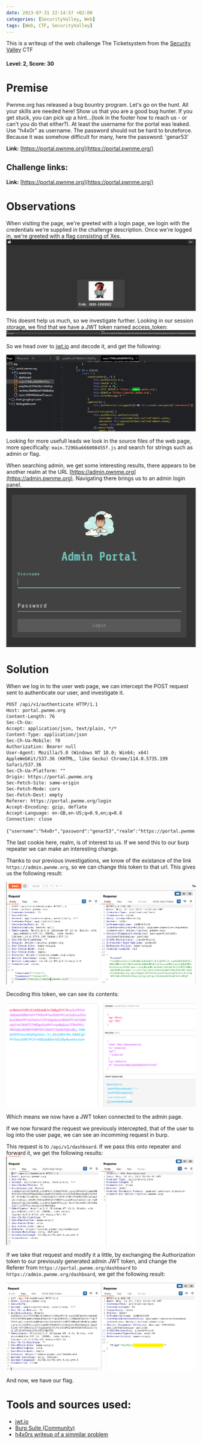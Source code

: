 ```yaml
---
date: 2023-07-31 22:14:57 +02:00
categories: [SecurityValley, Web]
tags: [Web, CTF, SecurityValley]
---
```

This is a writeup of the web challenge The Ticketsystem from the [Security Valley](https://ctf.securityvalley.org) CTF
#### Level: 2, Score: 30
# Premise
Pwnme.org has released a bug bountry program. Let's go on the hunt. All your skills are needed here! Show us that you are a good bug hunter. If you get stuck, you can pick up a hint...(look in the footer how to reach us - or can't you do that either?). At least the username for the portal was leaked. Use "h4x0r" as username. The password should not be hard to bruteforce. Because it was somehow difficult for many, here the password: 'genar53'

**Link:** [https://portal.pwnme.org](https://portal.pwnme.org/)
## Challenge links:

**Link:** [https://portal.pwnme.org](https://portal.pwnme.org/)

# Observations
When visiting the page, we're greeted with a login page, we login with the credentials we're supplied in the challenge description.
Once we're logged in, we're greeted with a flag consisting of Xes.
![page after login](/assets/images/SecVal/bugbount.png)

This doesnt help us much, so we investigate further.
Looking in our session storage, we find that we have a JWT token named access_token:
![JWT token](/assets/images/SecVal/bugbount_access_token.png)

So we head over to [jwt.io](https://jwt.io/) and decode it, and get the following:

![decoded JWT token](/assets/images/SecVal/bugbount_admin_page_in_code.png)

Looking for more usefull leads we look in the source files of the web page, more specifically: `main.7296ba666008455f.js` and search for strings such as admin or flag.

When searching admin, we get some interesting results, there appears to be  another realm at the URL [https://admin.pwnme.org](https://admin.pwnme.org).
Navigating there brings us to an admin login panel.
![admin login panel](/assets/images/SecVal/bugbount_admin_login_pannel.png)

# Solution
When we log in to the user web page, we can intercept the POST request sent to authenticate our user, and investigate it.
```
POST /api/v1/authenticate HTTP/1.1
Host: portal.pwnme.org
Content-Length: 76
Sec-Ch-Ua: 
Accept: application/json, text/plain, */*
Content-Type: application/json
Sec-Ch-Ua-Mobile: ?0
Authorization: Bearer null
User-Agent: Mozilla/5.0 (Windows NT 10.0; Win64; x64) AppleWebKit/537.36 (KHTML, like Gecko) Chrome/114.0.5735.199 Safari/537.36
Sec-Ch-Ua-Platform: ""
Origin: https://portal.pwnme.org
Sec-Fetch-Site: same-origin
Sec-Fetch-Mode: cors
Sec-Fetch-Dest: empty
Referer: https://portal.pwnme.org/login
Accept-Encoding: gzip, deflate
Accept-Language: en-GB,en-US;q=0.9,en;q=0.8
Connection: close

{"username":"h4x0r","password":"genar53","realm":"https://portal.pwnme.org"}
```

The last cookie here, realm, is of interest to us. If we send this to our burp repeater we can make an interesting change.

Thanks to our previous investigations, we know of the existance of the link `https://admin.pwnme.org`, so we can change this token to that url. This gives us the following result: 

![admin post request](/assets/images/SecVal/bugbount_admin_POST.png)

Decoding this token, we can see its contents:

![admin login panel](/assets/images/SecVal/bugbount_admin_JWT.png)

Which means we now have a JWT token connected to the admin page.

If we now forward the request we previously intercepted, that of the user to log into the user page, we can see an incomming request in burp.

This request is to `/api/v1/dashboard`. If we pass this onto repeater and forward it, we get the following results:
![user no dashboard](/assets/images/SecVal/bugbount_dashboard_user.png)

If we take that request and modify it a little, by exchanging the Authorization token to our previously generated admin JWT token, and change the Referer from `https://portal.pwnme.org/dashboard` to `https://admin.pwnme.org/dashboard`, we get the following result:

![flag](/assets/images/SecVal/bugbount_dashboard_admin.png)

And now, we have our flag.

# Tools and sources used:
 - [jwt.io](https://jwt.io/)
 - [Burp Suite (Community)](https://portswigger.net/burp/communitydownload)
 - [h4x0rs writeup of a simmilar problem](https://medium.com/@h4x0r_dz/23000-for-authentication-bypass-file-upload-arbitrary-file-overwrite-2578b730a5f8)
